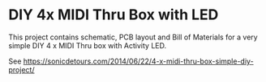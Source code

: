 DIY 4x MIDI Thru Box with LED
=============================

This project contains schematic, PCB layout and Bill of Materials for a very simple DIY 4 x MIDI Thru box with Activity LED.

See https://sonicdetours.com/2014/06/22/4-x-midi-thru-box-simple-diy-project/
